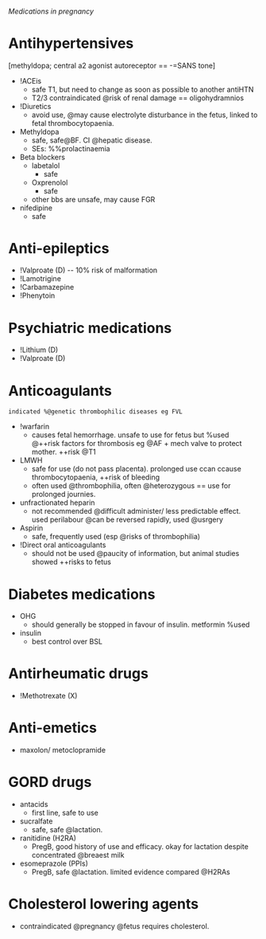 ###### Medications in pregnancy

# Antihypertensives
[methyldopa; central a2 agonist autoreceptor == -=SANS tone]
- !ACEis
    + safe T1, but need to change as soon as possible to another antiHTN
    + T2/3 contraindicated @risk of renal damage == oligohydramnios
- !Diuretics
    + avoid use, @may cause electrolyte disturbance in the fetus, linked to fetal thrombocytopaenia.
- Methyldopa
    + safe, safe@BF. CI @hepatic disease.
    + SEs: %%prolactinaemia
- Beta blockers
    - labetalol
        + safe
    - Oxprenolol
        + safe
    - other bbs are unsafe, may cause FGR
- nifedipine
    + safe

# Anti-epileptics
- !Valproate (D) -- 10% risk of malformation
- !Lamotrigine
- !Carbamazepine
- !Phenytoin

# Psychiatric medications
- !Lithium (D)
- !Valproate (D)

# Anticoagulants
    indicated %@genetic thrombophilic diseases eg FVL
- !warfarin
    + causes fetal hemorrhage. unsafe to use for fetus but %used @++risk factors for thrombosis eg @AF + mech valve to protect mother. ++risk @T1
- LMWH
    + safe for use (do not pass placenta). prolonged use ccan ccause thrombocytopaenia, ++risk of bleeding
    + often used @thrombophilia, often @heterozygous == use for prolonged journies.
- unfractionated heparin
    + not recommended @difficult administer/ less predictable effect. used perilabour @can be reversed rapidly, used @usrgery
- Aspirin
    + safe, frequently used (esp @risks of thrombophilia)
- !Direct oral anticoagulants
    + should not be used @paucity of information, but animal studies showed ++risks to fetus

# Diabetes medications
- OHG
    + should generally be stopped in favour of insulin. metformin %used
- insulin
    + best control over BSL

# Antirheumatic drugs
- !Methotrexate (X)

# Anti-emetics
- maxolon/ metoclopramide

# GORD drugs
- antacids
    + first line, safe to use
- sucralfate
    + safe, safe @lactation.
- ranitidine (H2RA)
    + PregB, good history of use and efficacy. okay for lactation despite concentrated @breaest milk
- esomeprazole (PPIs)
    + PregB, safe @lactation. limited evidence compared @H2RAs


# Cholesterol lowering agents
- contraindicated @pregnancy @fetus requires cholesterol.